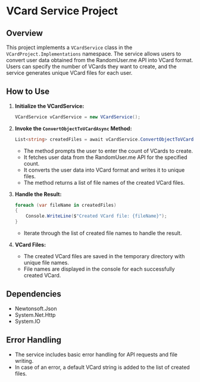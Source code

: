 # VCard Service Project

## Overview

This project implements a `VCardService` class in the `VCardProject.Implementations` namespace. The service allows users to convert user data obtained from the RandomUser.me API into VCard format. Users can specify the number of VCards they want to create, and the service generates unique VCard files for each user.

## How to Use

1. **Initialize the VCardService:**

    ```csharp
    VCardService vCardService = new VCardService();
    ```

2. **Invoke the `ConvertObjectToVCardAsync` Method:**

    ```csharp
    List<string> createdFiles = await vCardService.ConvertObjectToVCardAsync();
    ```

    - The method prompts the user to enter the count of VCards to create.
    - It fetches user data from the RandomUser.me API for the specified count.
    - It converts the user data into VCard format and writes it to unique files.
    - The method returns a list of file names of the created VCard files.

3. **Handle the Result:**

    ```csharp
    foreach (var fileName in createdFiles)
    {
        Console.WriteLine($"Created VCard file: {fileName}");
    }
    ```

    - Iterate through the list of created file names to handle the result.

4. **VCard Files:**

    - The created VCard files are saved in the temporary directory with unique file names.
    - File names are displayed in the console for each successfully created VCard.

## Dependencies

- Newtonsoft.Json
- System.Net.Http
- System.IO

## Error Handling

- The service includes basic error handling for API requests and file writing.
- In case of an error, a default VCard string is added to the list of created files.
